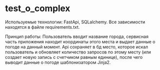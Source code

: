 # test_o_complex

Используемые технологии: FastApi, SQLalchemy.
Все зависимости находятся в файле requirements.txt.

Принцип работы: 
Пользователь вводит название города, сервисная часть приложения находит координаты этого места и выдает данные о погоде на данный момент.
Api сохраняет в бд место, которое искал пользователь и обновляет количество запросов по этому месту (или создает новую запись с счетчиком равным единице), после чего выводит данные о погоде шаблонизатором Jinja2.